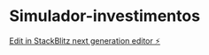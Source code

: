 # Simulador-investimentos

[Edit in StackBlitz next generation editor ⚡️](https://stackblitz.com/~/github.com/Yannarp/Simulador-investimentos)